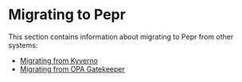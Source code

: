 # Migrating to Pepr

This section contains information about migrating to Pepr from other systems:

* [Migrating from Kyverno](./migrating-from-kyverno.md)
* [Migrating from OPA Gatekeeper](./migrating-from-opa-gatekeeper.md)
  